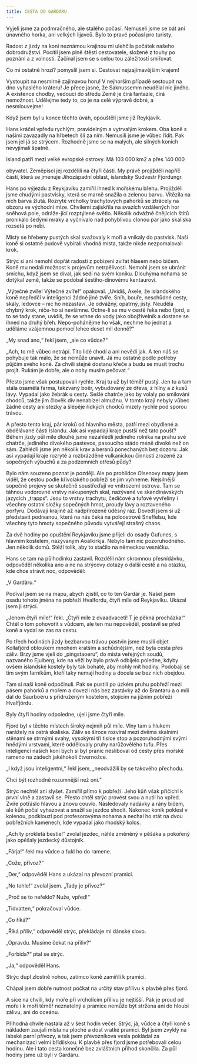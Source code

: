 ```yaml
---
title: CESTA DO GARDÄRU
---
```


Vyjeli jsme za podmračného, ale stalého počasí. Nemuseli jsme se bát ani únavného horka, ani velkých lijavců. Bylo to pravé počasí pro turisty.

Radost z jízdy na koni neznámou krajinou mi ulehčila počátek našeho dobrodružství. Pocítil jsem plně štěstí cestovatele, složené z touhy po poznání a z volnosti. Začínal jsem se s celou tou záležitostí smiřovat.

Co mi ostatně hrozí? pomyslil jsem si. Cestovat nejzajímavějším krajem!

Vystoupit na nesmírně zajímavou horu! V nejhorším případě sestoupit na dno vyhaslého kráteru! Je přece jasné, že Saknussemm neudělal nic jiného. A existence chodby, vedoucí do středu Země je čirá fantazie, čirá nemožnost. Udělejme tedy to, co je na celé výpravě dobré, a nesmlouvejme!

Když jsem byl u konce těchto úvah, opouštěli jsme již Reykjavík.

Hans kráčel vpředu rychlým, pravidelným a vytrvalým krokem. Oba koně s našimi zavazadly na hřbetech šli za ním. Nemusili jsme je vůbec řídit. Pak jsem jel já se strýcem. Rozhodně jsme se na malých, ale silných koních nevyjímali špatně.

Island patří mezi velké evropské ostrovy. Má 103 000 km2 a přes 140 000

obyvatel. Zeměpisci jej rozdělili na čtyři části. My právě projížděli napříč částí, která se jmenuje Jihozápadní oblast, islandsky Sudvestr Fjordungr.

Hans po výjezdu z Reykjavíku zamířil ihned k mořskému břehu. Projížděli jsme chudými pastvisky, která se marně snažila o zelenou barvu. Vítězila na nich barva žlutá. Rozryté vrcholky trachytových pahorků se ztrácely na obzoru ve východní mlze. Chvílemi zajiskřila na svazích vzdálených hor sněhová pole, odráže-jící rozptýlené světlo. Několik odvážně čnějících štítů pronikalo šedými mraky a vyčnívalo nad pohyblivou clonou par jako skaliska rozsetá po nebi.

Místy se hřebeny pustých skal svažovaly k moři a vnikaly do pastvisk. Naši koně si ostatně pudově vybírali vhodná místa, takže nikde nezpomalovali krok.

Strýc si ani nemohl dopřát radosti z pobízení zvířat hlasem nebo bičem. Koně mu nedali možnost k projevům netrpělivosti. Nemohl jsem se ubránit smíchu, když jsem se díval, jak sedí na svém koníku. Dlouhýma nohama se dotýkal země, takže se podobal šestiho-dinovému kentaurovi.

„Výtečné zvíře! Výtečné zvíře!“ opakoval. „Uvidíš, Axele, že islandského koně nepředčí v inteligenci žádné jiné zvíře. Sníh, bouře, neschůdné cesty, skály, ledovce – nic ho nezastaví. Je odvážný, opatrný, jistý. Neudělá chybný krok, niče-ho si nevšimne. Octne-li se mu v cestě řeka nebo fjord, a to se tady stane, uvidíš, že se vrhne do vody jako obojživelník a dostane se ihned na druhý břeh. Nepo-pohánějme ho však, nechme ho jednat a uděláme vzájemnou pomocí lehce deset mil denně?“

„My snad ano,“ řekl jsem, „ale co vůdce?“

„Ach, to mě vůbec netrápí. Tito lidé chodí a ani nevědí jak. A ten náš se pohybuje tak málo, že se nemůže unavit. Já mu ostatně podle potřeby půjčím svého koně. Za chvíli stejně dostanu křeče a budu se musit trochu projít. Rukám je dobře, ale o nohy musím pečovat.“

Přesto jsme však postupovali rychle. Kraj tu už byl téměř pustý. Jen tu a tam stála osamělá farma, takzvaný boër, vybudovaný ze dřeva, z hlíny a z kusů lávy. Vypadal jako žebrák u cesty. Sešlé chatrče jako by volaly po smilování chodců, takže jim člověk div nenabízel almužnu. V tomto kraji nebyly vůbec žádné cesty ani stezky a šlépěje řídkých chodců mizely rychle pod sporou trávou.

A přesto tento kraj, pár kroků od hlavního města, patří mezi obydlené a obdělávané části Islandu. Jak asi vypadají kraje pustší než tato poušť? Během jízdy půl míle dlouhé jsme nezahlédli jediného rolníka na prahu své chatrče, jediného divokého pastevce, pasoucího stádo méně divoké než on sám. Zahlédli jsme jen několik krav a beranů ponechaných bez dozoru. Jak asi vypadají kraje rozryté a rozbrázděné vulkanickou činností zrozené za sopečných výbuchů a za podzemních otřesů půdy?

Bylo nám souzeno poznat je později. Ale po prohlídce Olsenovy mapy jsem viděl, že cestou podle křivolakého pobřeží se jim vyhneme. Nejsilnější sopečné projevy se skutečně soustřeďují ve vnitrozemí ostrova. Tam se táhnou vodorovné vrstvy nakupených skal, nazývané ve skandinávských jazycích „trapps“. Jsou to vrstvy trachytu, čedičové a tufové vyvřeliny i všechny ostatní složky sopečných hmot, proudy lávy a roztaveného porfyru. Dodávají krajině až nadpřirozeně úděsný ráz. Dovedl jsem si už představit podívanou, která na nás čeká na poloostrově Sneffelsu, kde všechny tyto hmoty sopečného původu vytvářejí strašný chaos.

Za dvě hodiny po opuštění Reykjavíku jsme přijeli do osady Gufunes, s hlavním kostelem, nazývaným Aoalkirkja. Nebylo tam nic pozoruhodného. Jen několik domů. Stěží tolik, aby to stačilo na německou vesničku.

Hans se tam na půlhodinku zastavil. Rozdělil nám skromnou přesnídávku, odpověděl několika ano a ne na strýcovy dotazy o další cestě a na otázku, kde chce strávit noc, odpověděl:

„V Gardäru.“

Podíval jsem se na mapu, abych zjistil, co to ten Gardär je. Našel jsem osadu tohoto jména na pobřeží Hvalfordu, čtyři míle od Reykjavíku. Ukázal jsem ji strýci.

„Jenom čtyři míle!“ řekl. „Čtyři míle z dvaadvaceti! T je pěkná procházka!“ Chtěl o tom pohovořit s vůdcem, ale ten mu nepověděl, postavil se před koně a vydal se zas na cestu.

Po třech hodinách jízdy bezbarvou trávou pastvin jsme musili objet Kollafjörd obloukem mnohem kratším a schůdnějším, než byla cesta přes záliv. Brzy jsme vjeli do „pingstaoeru“, do místa veřejných soudů, nazvaného Ejulberg, kde na věži by bylo právě odbíjelo poledne, kdyby ovšem islandské kostely byly tak bohaté, aby mohly mít hodiny. Podobají se tím svým farníkům, kteří taky nemají hodiny a docela se bez nich obejdou.

Tam si naši koně odpočinuli. Pak se pustili po úzkém pruhu pobřeží mezi pásem pahorků a mořem a dovezli nás bez zastávky až do Brantaru a o míli dál do Saurboëru s přidruženým kostelem, stojícím na jižním pobřeží Hvalfjördu.

Byly čtyři hodiny odpoledne, ujeli jsme čtyři míle.

Fjord byl v těchto místech široký nejmíň půl míle. Vlny tam s hlukem narážely na ostrá skaliska. Záliv se široce rozvíral mezi dvěma skalními stěnami se strmými svahy, vysokými tři tisíce stop a pozoruhodnými svými hnědými vrstvami, které oddělovaly pruhy narůžovělého tufu. Přes inteligenci našich koní bych si byl pranic nesliboval od cesty přes mořské rameno na zádech jakéhokoli čtvernožce.

„I když jsou inteligentní,“ řekl jsem, „neodvážili by se takového přechodu.

Chci být rozhodně rozumnější než oni.“

Strýc nechtěl ani slyšet. Zamířil přímo k pobřeží. Jeho kůň však přičichl k první vlně a zastavil se. Přesto chtěl strýc provést svou a nutil ho vpřed. Zvíře potřáslo hlavou a znovu couvlo. Následovaly nadávky a rány bičem, ale kůň počal vyhazovat a snažil se jezdce shodit. Nakonec koník poklesl v kolenou, podklouzl pod profesorovýma nohama a nechal ho stát na dvou pobřežních kamenech, kde vypadal jako rhodský kolos.

„Ach ty prokletá bestie!“ zvolal jezdec, náhle změněný v pěšáka a pokořený jako opěšaly jezdecký důstojník.

„Fárja!“ řekl mu vůdce a ťukl ho do ramene.

„Cože, přívoz?“

„Der,“ odpověděl Hans a ukázal na převozní pramici.

„No tohle!“ zvolal jsem. „Tady je přívoz?“

„Proč se to neřeklo? Nuže, vpřed!“

„Tidvatten,“ pokračoval vůdce.

„Co říká?“

„Říká příliv,“ odpověděl strýc, překládaje mi dánské slovo.

„Opravdu. Musíme čekat na příliv?“

„Forbida?“ ptal se strýc.

„Ja,“ odpověděl Hans.

Strýc dupl zlostně nohou, zatímco koně zamířili k pramici.

Chápal jsem dobře nutnost počkat na určitý stav přílivu k plavbě přes fjord.

A sice na chvíli, kdy moře při vrcholícím přílivu je nejtišší. Pak je proud od moře i k moři téměř neznatelný a pramice nemůže být stržena ani do hloubi zálivu, ani do oceánu.

Příhodná chvíle nastala až v šest hodin večer. Strýc, já, vůdce a čtyři koně s nákladem zaujali místa na ploché a dost vratké pramici. Byl jsem zvyklý na labské parní přívozy, a tak jsem převozníkova vesla pokládal za mechanizaci velmi břídilskou. K plavbě přes fjord jsme potřebovali celou hodinu. Ale i tato cesta konečně bez zvláštních příhod skončila. Za půl hodiny jsme už byli v Gardäru.
